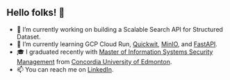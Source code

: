 ## Hello folks! 👋

- 🔭 I’m currently working on building a Scalable Search API for Structured Dataset.
- 🌱 I’m currently learning GCP Cloud Run, [Quickwit], [MinIO], and [FastAPI].
- 🎓 I graduated recently with [Master of Information Systems Security Management] from [Concordia University of Edmonton].
- 📫 You can reach me on [LinkedIn].

[Quickwit]: https://quickwit.io/
[MinIO]: https://min.io/
[FastAPI]: https://fastapi.tiangolo.com/
[Master of Information Systems Security Management]: https://concordia.ab.ca/management/infosec/missm/
[Concordia University of Edmonton]: https://concordia.ab.ca/
[LinkedIn]: https://www.linkedin.com/in/talhashraf/
